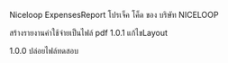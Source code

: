 ﻿Niceloop ExpensesReport
โปรเจ็ค โค็ด ของ บริษัท NICELOOP

สร้างรายงานค่าใช้จ่ายเป็นไฟล์ pdf
1.0.1
แก้ไขLayout

1.0.0 
ปล่อยไฟล์ทดสอบ